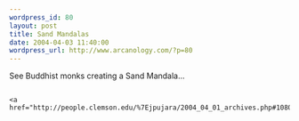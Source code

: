 ```yaml
--- 
wordpress_id: 80
layout: post
title: Sand Mandalas
date: 2004-04-03 11:40:00
wordpress_url: http://www.arcanology.com/?p=80
---
```

See Buddhist monks creating a Sand Mandala... 
                                                                                                                                                                                                                                                                                                                                                        
                                                                                                                                                                                                                                                                                                                                                        <a href="http://people.clemson.edu/%7Ejpujara/2004_04_01_archives.php#108097193889653536">link</a>